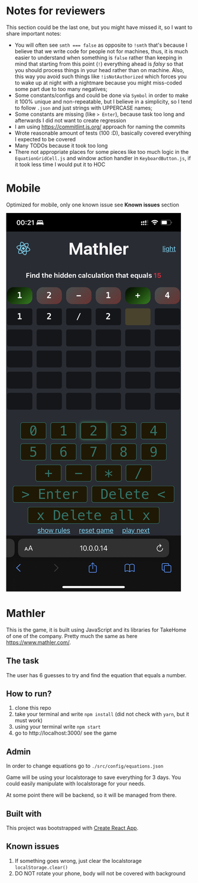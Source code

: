# Notes for reviewers

This section could be the last one, but you might have missed it, so I want to share important notes:

- You will often see `smth === false` as opposite to `!smth` that's because I believe that we write code for people not for machines, thus, it is much easier to understand when something is `false` rather than keeping in mind that starting from this point (`!`) everything ahead is _falsy_ so that you should process things in your head rather than on machine. Also, this way you avoid such things like `!isNotAuthorized` which forces you to wake up at night with a nightmare because you might miss-coded some part due to too many negatives;
- Some constants/configs and could be done via `Symbol` in order to make it 100% unique and non-repeatable, but I believe in a simplicity, so I tend to follow `.json` and just strings with UPPERCASE names;
- Some constants are missing (like `> Enter`), because task too long and afterwards I did not want to create regression
- I am using https://commitlint.js.org/ approach for naming the commits
- Wrote reasonable amount of tests (100 :D), basically covered everything I expected to be covered
- Many TODOs because it took too long
- There not appropriate places for some pieces like too much logic in the `EquationGridCell.js` and window action handler in `KeyboardButton.js`, if it took less time I would put it to HOC

# Mobile

Optimized for mobile, only one known issue see **Known issues** section

![Phone screenshot](mobile.jpeg "Phone screenshot")

# Mathler

This is the game, it is built using JavaScript and its libraries for TakeHome of one of the company. Pretty much the same as here https://www.mathler.com/.

## The task

The user has 6 guesses to try and find the equation that equals a number.

## How to run?

1. clone this repo
2. take your terminal and write `npm install` (did not check with `yarn`, but it must work)
3. using your terminal write `npm start`
4. go to http://localhost:3000/ see the game

## Admin

In order to change equations go to `./src/config/equations.json`

Game will be using your localstorage to save everything for 3 days. You could easily manipulate with localstorage for your needs.

At some point there will be backend, so it will be managed from there.

## Built with

This project was bootstrapped with [Create React App](https://github.com/facebook/create-react-app).

## Known issues

1. If something goes wrong, just clear the localstorage `localStorage.clear()`
2. DO NOT rotate your phone, body will not be covered with background
